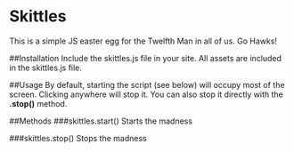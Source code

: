 Skittles
========

This is a simple JS easter egg for the Twelfth Man in all of us. Go Hawks!

##Installation
Include the skittles.js file in your site. All assets are included in the skittles.js file.

##Usage
By default, starting the script (see below) will occupy most of the screen. Clicking anywhere will stop it. You can also stop it directly with the **.stop()** method.

##Methods
###skittles.start()
Starts the madness

###skittles.stop()
Stops the madness
